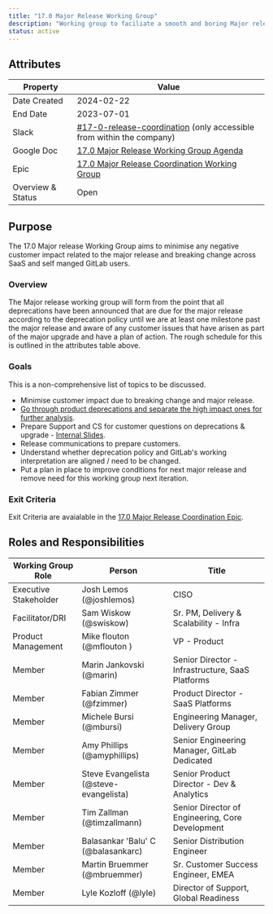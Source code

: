 ```yaml
---
title: "17.0 Major Release Working Group"
description: "Working group to faciliate a smooth and boring Major release."
status: active
---
```


## Attributes

| Property       | Value                                                        |
| -------------- | ------------------------------------------------------------ |
| Date Created   | 2024-02-22                                                   |
| End Date       | 2023-07-01                                                   |
| Slack          | [#17-0-release-coordination](https://gitlab.enterprise.slack.com/archives/C04S5KLDB50) (only accessible from within the company) |
| Google Doc     | [17.0 Major Release Working Group Agenda](https://docs.google.com/document/d/1jxl4SDDeoQgR9DOCZ63_D38OglE1OGkJBq_fC_z46BA/edit?usp=sharing)|
| Epic           | [17.0 Major Release Coordination Working Group](https://gitlab.com/groups/gitlab-com/-/epics/2292) |
| Overview & Status | Open |

## Purpose

The 17.0 Major release Working Group aims to minimise any negative customer impact related to the major release and breaking change across SaaS and self manged GitLab users.

### Overview

The Major release working group will form from the point that all deprecations have been announced that are due for the major release according to the deprecation policy until we are at least one milestone past the major release and aware of any customer issues that have arisen as part of the major upgrade and have a plan of action. The rough schedule for this is outlined in the attributes table above.

### Goals

This is a non-comprehensive list of topics to be discussed.

- Minimise customer impact due to breaking change and major release.
- [Go through product deprecations and separate the high impact ones for further analysis](https://gitlab.com/groups/gitlab-com/-/epics/2293#specific-asks-for-pms).
- Prepare Support and CS for customer questions on deprecations & upgrade - [Internal Slides](https://docs.google.com/presentation/d/1YjEsBpemHC5eLfNbfSCFWQK5hA3z0iysdNx6SGBw8K4/edit#slide=id.g1ef4929c487_0_34).
- Release communications to prepare customers.
- Understand whether deprecation policy and GitLab's working interpretation are aligned / need to be changed.
- Put a plan in place to improve conditions for next major release and remove need for this working group next iteration.

### Exit Criteria

Exit Criteria are avaialable in the [17.0 Major Release Coordination Epic](https://gitlab.com/groups/gitlab-com/-/epics/2292).

## Roles and Responsibilities

| Working Group Role                       | Person                           | Title                                                          |
|------------------------------------------|----------------------------------|----------------------------------------------------------------|
| Executive Stakeholder                    | Josh Lemos (@joshlemos)           | CISO |
| Facilitator/DRI                          | Sam Wiskow (@swiskow)                 | Sr. PM, Delivery & Scalability - Infra |
| Product Management                       | Mike flouton (@mflouton )         | VP - Product |
| Member                                   | Marin Jankovski (@marin)        | Senior Director - Infrastructure, SaaS Platforms  |
| Member                                   | Fabian Zimmer (@fzimmer)        |  Product Director - SaaS Platforms    |
| Member                                   | Michele Bursi (@mbursi)  | Engineering Manager, Delivery Group |
| Member                                   | Amy Phillips (@amyphillips)  | Senior Engineering Manager, GitLab Dedicated |
| Member                                   | Steve Evangelista (@steve-evangelista)    |  Senior Product Director - Dev & Analytics |
| Member                                   | Tim Zallman (@timzallmann)  | Senior Director of Engineering, Core Development |
| Member                                   | Balasankar 'Balu' C (@balasankarc)    |  Senior Distribution Engineer |
| Member                                   | Martin Bruemmer (@mbruemmer)    |  Sr. Customer Success Engineer, EMEA |
| Member                                   | Lyle Kozloff (@lyle)    |  Director of Support, Global Readiness |
